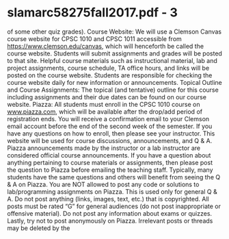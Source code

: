 # slamarc58275fall2017.pdf - 3

of some other quiz grades).
Course Website: We will use a Clemson Canvas course website for CPSC 1010 and CPSC 1011 accessible
from https://www.clemson.edu/canvas, which will henceforth be called the course website. Students will
submit assignments and grades will be posted to that site. Helpful course materials such as instructional
material, lab and project assignments, course schedule, TA office hours, and links will be posted on the course
website. Students are responsible for checking the course website daily for new information or announcements.
Topical Outline and Course Assignments:
The topical (and tentative) outline for this course including assignments and their due dates can be found
on our course website.
Piazza: All students must enroll in the CPSC 1010 course on www.piazza.com, which will be available
after the drop/add period of registration ends. You will receive a confirmation email to your Clemson
email account before the end of the second week of the semester. If you have any questions on how to
enroll, then please see your instructor. This website will be used for course discussions, announcements,
and Q & A. Piazza announcements made by the instructor or a lab instructor are considered official course
announcements. If you have a question about anything pertaining to course materials or assignments, then
please post the question to Piazza before emailing the teaching staff. Typically, many students have the
same questions and others will benefit from seeing the Q & A on Piazza. You are NOT allowed to post
any code or solutions to lab/programming assignments on Piazza. This is used only for general Q & A. Do
not post anything (links, images, text, etc.) that is copyrighted. All posts must be rated “G” for general
audiences (do not post inappropriate or offensive material). Do not post any information about exams or
quizzes. Lastly, try not to post anonymously on Piazza. Irrelevant posts or threads may be deleted by the